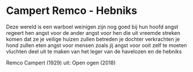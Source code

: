 # Campert Remco - Hebniks
Deze wereld is een warboel
weinigen zijn nog goed bij hun hoofd
angst regeert hen
angst voor de ander
angst voor hen die uit vreemde streken komen
dat ze je veilige huizen zullen betreden
je dochter verkrachten
je hond zullen eten
angst voor mensen zoals jij
angst voor ooit zelf te moeten vluchten
deel uit te maken van het leger van de havelozen
en de hebniks

Remco Campert (1929)
uit: Open ogen (2018)

